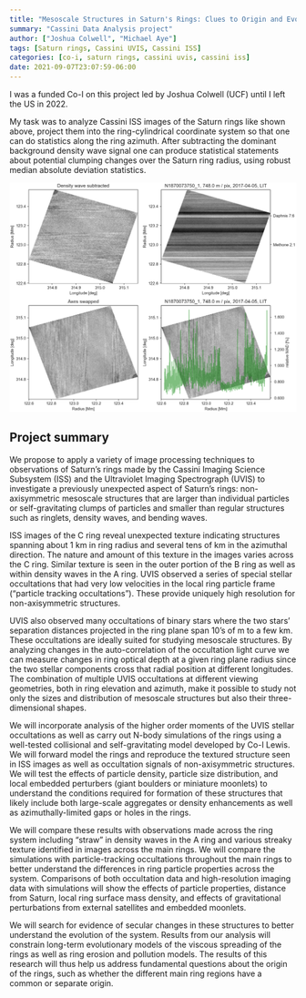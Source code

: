```yaml
---
title: "Mesoscale Structures in Saturn's Rings: Clues to Origin and Evolution"
summary: "Cassini Data Analysis project"
author: ["Joshua Colwell", "Michael Aye"]
tags: [Saturn rings, Cassini UVIS, Cassini ISS]
categories: [co-i, saturn rings, cassini uvis, cassini iss]
date: 2021-09-07T23:07:59-06:00
---
```


I was a funded Co-I on this project led by Joshua Colwell (UCF) until I left the US in 2022.

My task was to analyze Cassini ISS images of the Saturn rings like shown above, project them into the ring-cylindrical coordinate system so that one can do statistics along the ring azimuth. After subtracting the dominant background density wave signal one can produce statistical 
statements about potential clumping changes over the Saturn ring radius,
using robust median absolute deviation statistics.

![Cassini ISS image N1870073750_1](featured.png)

## Project summary
We propose to apply a variety of image processing techniques to observations of Saturn’s rings made by the Cassini Imaging Science Subsystem (ISS) and the Ultraviolet Imaging Spectrograph (UVIS) to investigate a previously unexpected aspect of Saturn’s rings: non-axisymmetric mesoscale structures that are larger than individual particles or self-gravitating clumps of particles and smaller than regular structures such as ringlets, density waves, and bending waves. 

ISS images of the C ring reveal unexpected texture indicating structures spanning about 1 km in ring radius and several tens of km in the azimuthal direction. The nature and amount of this texture in the images varies across the C ring. Similar texture is seen in the outer portion of the B ring as well as within density waves in the A ring. UVIS observed a series of special stellar occultations that had very low velocities in the local ring particle frame (“particle tracking occultations”). These provide uniquely high resolution for non-axisymmetric structures. 

UVIS also observed many occultations of binary stars where the two stars’ separation distances projected in the ring plane span 10’s of m to a few km. These occultations are ideally suited for studying mesoscale structures. By analyzing changes in the auto-correlation of the occultation light curve we can measure changes in ring optical depth at a given ring plane radius since the two stellar components cross that radial position at different longitudes. The combination of multiple UVIS occultations at different viewing geometries, both in ring elevation and azimuth, make it possible to study not only the sizes and distribution of mesoscale structures but also their three-dimensional shapes. 

We will incorporate analysis of the higher order moments of the UVIS stellar occultations as well as carry out N-body simulations of the rings using a well-tested collisional and self-gravitating model developed by Co-I Lewis. We will forward model the rings and reproduce the textured structure seen in ISS images as well as occultation signals of non-axisymmetric structures. We will test the effects of particle density, particle size distribution, and local embedded perturbers (giant boulders or miniature moonlets) to understand the conditions required for formation of these structures that likely include both large-scale aggregates or density enhancements as well as azimuthally-limited gaps or holes in the rings. 

We will compare these results with observations made across the ring system including “straw” in density waves in the A ring and various streaky texture identified in images across the main rings. We will compare the simulations with particle-tracking occultations throughout the main rings to better understand the differences in ring particle properties across the system. Comparisons of both occultation data and high-resolution imaging data with simulations will show the effects of particle properties, distance from Saturn, local ring surface mass density, and effects of gravitational perturbations from external satellites and embedded moonlets. 

We will search for evidence of secular changes in these structures to better understand the evolution of the system. Results from our analysis will constrain long-term evolutionary models of the viscous spreading of the rings as well as ring erosion and pollution models. The results of this research will thus help us address fundamental questions about the origin of the rings, such as whether the different main ring regions have a common or separate origin.
